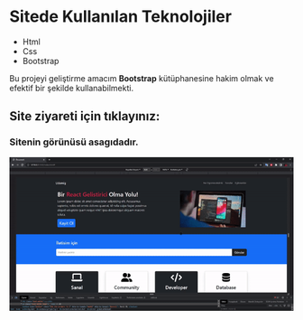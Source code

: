 <h1>Sitede Kullanılan Teknolojiler</h1>

<ul>
<li>Html</li>
<li>Css</li>
<li>Bootstrap</li>
</ul>

<p> Bu projeyi geliştirme amacım <strong>Bootstrap</strong> kütüphanesine hakim olmak ve efektif bir şekilde kullanabilmekti.</p>

<h2> Site ziyareti için tıklayınız: <a href="https://udemib.netlify.app/"></a></h2>

<h3> Sitenin görünüsü asagıdadır. </h3>

![](/ekran.gif)